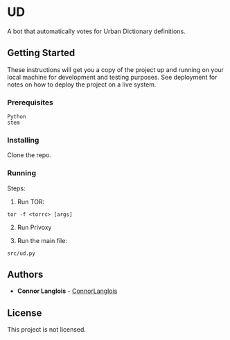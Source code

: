 # UD

A bot that automatically votes for Urban Dictionary definitions.

## Getting Started

These instructions will get you a copy of the project up and running on your local machine for development and testing purposes. See deployment for notes on how to deploy the project on a live system.

### Prerequisites

```
Python
stem
```

### Installing

Clone the repo.

### Running

Steps:

1. Run TOR:

```
tor -f <torrc> [args]
```

2. Run Privoxy

3. Run the main file:

```
src/ud.py
```

## Authors

* **Connor Langlois** - [ConnorLanglois](https://github.com/ConnorLanglois)

## License

This project is not licensed.
